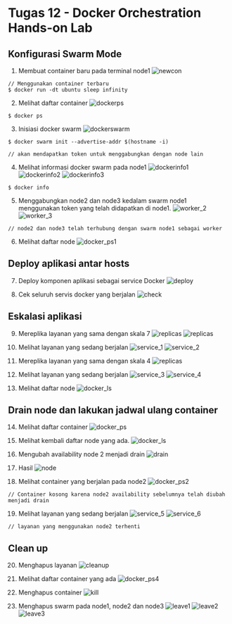 # Tugas 12 - Docker Orchestration Hands-on Lab

## Konfigurasi Swarm Mode

1. Membuat container baru pada terminal node1
   ![newcon](assets/new_container.png)

```
// Menggunakan container terbaru
$ docker run -dt ubuntu sleep infinity
```

2. Melihat daftar container
   ![dockerps](assets/docker_ps.png)

```
$ docker ps
```

3. Inisiasi docker swarm
   ![dockerswarm](assets/docker_swarm.png)

```
$ docker swarm init --advertise-addr $(hostname -i)

// akan mendapatkan token untuk menggabungkan dengan node lain
```

4. Melihat informasi docker swarm pada node1
   ![dockerinfo1](assets/docker_info_1.png)
   ![dockerinfo2](assets/docker_info_2.png)
   ![dockerinfo3](assets/docker_info_3.png)

```
$ docker info
```

5. Menggabungkan node2 dan node3 kedalam swarm node1 menggunakan token yang telah didapatkan di node1.
   ![worker_2](assets/worker_node2.png)
   ![worker_3](assets/worker_node3.png)

```
// node2 dan node3 telah terhubung dengan swarm node1 sebagai worker
```

6. Melihat daftar node
   ![docker_ps1](assets/docker_ps1.png)

## Deploy aplikasi antar hosts

7. Deploy komponen aplikasi sebagai service Docker
   ![deploy](assets/deploy_component.png)

8. Cek seluruh servis docker yang berjalan
   ![check](assets/service_ls.png)

## Eskalasi aplikasi

9. Mereplika layanan yang sama dengan skala 7
   ![replicas](assets/replicas.png)
   ![replicas](assets/replicas_2.png)

10. Melihat layanan yang sedang berjalan
    ![service_1](assets/service_1.png)
    ![service_2](assets/service_2.png)

11. Mereplika layanan yang sama dengan skala 4
    ![replicas](assets/replicas_4.png)

12. Melihat layanan yang sedang berjalan
    ![service_3](assets/service_3.png)
    ![service_4](assets/service_4.png)

13. Melihat daftar node
    ![docker_ls](assets/docker_node.png)

## Drain node dan lakukan jadwal ulang container

14. Melihat daftar container
    ![docker_ps](assets/docker_ps3.png)

15. Melihat kembali daftar node yang ada.
    ![docker_ls](assets/docker_node.png)

16. Mengubah availability node 2 menjadi drain
    ![drain](assets/drain.png)

17. Hasil
    ![node](assets/docker_node1.png)

18. Melihat container yang berjalan pada node2
    ![docker_ps2](assets/docker_ps2.png)

```
// Container kosong karena node2 availability sebelumnya telah diubah menjadi drain
```

19. Melihat layanan yang sedang berjalan
    ![service_5](assets/service_5.png)
    ![service_6](assets/service_6.png)

```
// layanan yang menggunakan node2 terhenti
```

## Clean up

20. Menghapus layanan
    ![cleanup](assets/cleanup.png)

21. Melihat daftar container yang ada
    ![docker_ps4](assets/docker_ps4.png)

22. Menghapus container
    ![kill](assets/kill.png)

23. Menghapus swarm pada node1, node2 dan node3
    ![leave1](assets/leave_node1.png)
    ![leave2](assets/leave_node2.png)
    ![leave3](assets/leave_node3.png)
